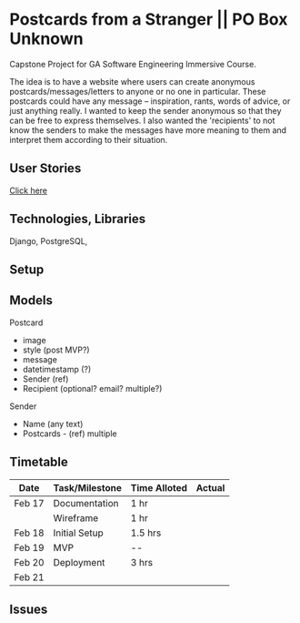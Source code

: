 # Postcards from a Stranger || PO Box Unknown

Capstone Project for GA Software Engineering Immersive Course.

The idea is to have a website where users can create anonymous postcards/messages/letters to anyone or no one in particular. These postcards could have any message – inspiration, rants, words of advice, or just anything really. I wanted to keep the sender anonymous so that they can be free to express themselves. I also wanted the 'recipients' to not know the senders to make the messages have more meaning to them and interpret them according to their situation.

## User Stories

[Click here](./planning/USER-STORIES.md)

## Technologies, Libraries

Django, PostgreSQL,

## Setup

## Models

Postcard

- image
- style (post MVP?)
- message
- datetimestamp (?)
- Sender (ref)
- Recipient (optional? email? multiple?)

Sender

- Name (any text)
- Postcards - (ref) multiple

## Timetable

| Date   | Task/Milestone | Time Alloted | Actual |
| ------ | -------------- | ------------ | ------ |
| Feb 17 | Documentation  | 1 hr         |        |
|        | Wireframe      | 1 hr         |        |
| Feb 18 | Initial Setup  | 1.5 hrs      |        |
| Feb 19 | MVP            | --           |        |
| Feb 20 | Deployment     | 3 hrs        |        |
| Feb 21 |                |              |        |

## Issues
